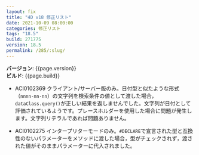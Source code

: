 ```yaml
---
layout: fix
title: "4D v18 修正リスト"
date: 2021-10-09 08:00:00
categories: 修正リスト
tags: "18.5"
build: 271775
version: 18.5
permalink: /285/:slug/
---
```


**バージョン**: {{page.version}}  
**ビルド**: {{page.build}} 

* ACI0102369 クライアント/サーバー版のみ。日付型と似たような形式（`nnnn-nn-nn`）の文字列を検索条件の値として渡した場合，`dataClass.query()`が正しい結果を返しませんでした。文字列が日付として評価されているようです。プレースホルダーを使用した場合に問題が発生します。文字列リテラルであれば問題ありません。

* ACI0102275 インタープリターモードのみ。`#DECLARE`で宣言された型と互換性のないパラメーターをメソッドに渡した場合，型がチェックされず，渡された値がそのままパラメーターに代入されました。
